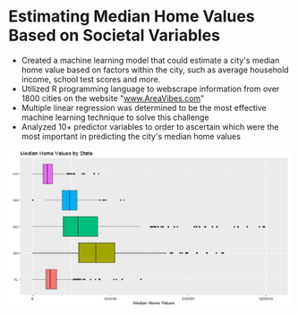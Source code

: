 # Estimating Median Home Values Based on Societal Variables
* Created a machine learning model that could estimate a city's median home value based on factors within the city, such as average household income, school test scores and more. 
* Utilized R programming language to webscrape information from over 1800 cities on the website "www.AreaVibes.com"
* Multiple linear regression was determined to be the most effective machine learning technique to solve this challenge 
* Analyzed 10+ predictor variables to order to ascertain which were the most important in predicting the city's median home values

![](https://github.com/jgmonteirohub/Predicting-Median-Home-Values-With-Societal-Variables/blob/master/medianbystate2.png)

